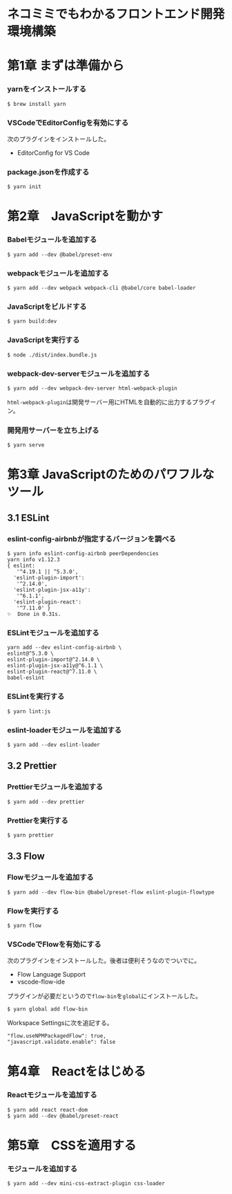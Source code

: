 # ネコミミでもわかるフロントエンド開発環境構築

# 第1章 まずは準備から

### yarnをインストールする

```
$ brew install yarn
```

### VSCodeでEditorConfigを有効にする

次のプラグインをインストールした。

- EditorConfig for VS Code

### package.jsonを作成する

```
$ yarn init
```

# 第2章　JavaScriptを動かす

### Babelモジュールを追加する

```
$ yarn add --dev @babel/preset-env
```

### webpackモジュールを追加する

```
$ yarn add --dev webpack webpack-cli @babel/core babel-loader
```

### JavaScriptをビルドする

```
$ yarn build:dev
```

### JavaScriptを実行する

```
$ node ./dist/index.bundle.js
```

### webpack-dev-serverモジュールを追加する

```
$ yarn add --dev webpack-dev-server html-webpack-plugin
```

`html-webpack-plugin`は開発サーバー用にHTMLを自動的に出力するプラグイン。

### 開発用サーバーを立ち上げる

```
$ yarn serve
```

# 第3章 JavaScriptのためのパワフルなツール

## 3.1 ESLint

### eslint-config-airbnbが指定するバージョンを調べる

```
$ yarn info eslint-config-airbnb peerDependencies
yarn info v1.12.3
{ eslint:
   '^4.19.1 || ^5.3.0',
  'eslint-plugin-import':
   '^2.14.0',
  'eslint-plugin-jsx-a11y':
   '^6.1.1',
  'eslint-plugin-react':
   '^7.11.0' }
✨  Done in 0.31s.
```

### ESLintモジュールを追加する

```
yarn add --dev eslint-config-airbnb \
eslint@^5.3.0 \
eslint-plugin-import@^2.14.0 \
eslint-plugin-jsx-a11y@^6.1.1 \
eslint-plugin-react@^7.11.0 \
babel-eslint
```

### ESLintを実行する

```
$ yarn lint:js
```

### eslint-loaderモジュールを追加する

```
$ yarn add --dev eslint-loader
```

## 3.2 Prettier

### Prettierモジュールを追加する

```
$ yarn add --dev prettier
```

### Prettierを実行する

```
$ yarn prettier
```

## 3.3 Flow

### Flowモジュールを追加する

```
$ yarn add --dev flow-bin @babel/preset-flow eslint-plugin-flowtype
```


### Flowを実行する

```
$ yarn flow
```

### VSCodeでFlowを有効にする

次のプラグインをインストールした。後者は便利そうなのでついでに。

- Flow Language Support
- vscode-flow-ide

プラグインが必要だというので`flow-bin`を`global`にインストールした。

```
$ yarn global add flow-bin
```

Workspace Settingsに次を追記する。

```
"flow.useNPMPackagedFlow": true,
"javascript.validate.enable": false
```

# 第4章　Reactをはじめる

### Reactモジュールを追加する

```
$ yarn add react react-dom
$ yarn add --dev @babel/preset-react
```

# 第5章　CSSを適用する

### モジュールを追加する

```
$ yarn add --dev mini-css-extract-plugin css-loader
```
